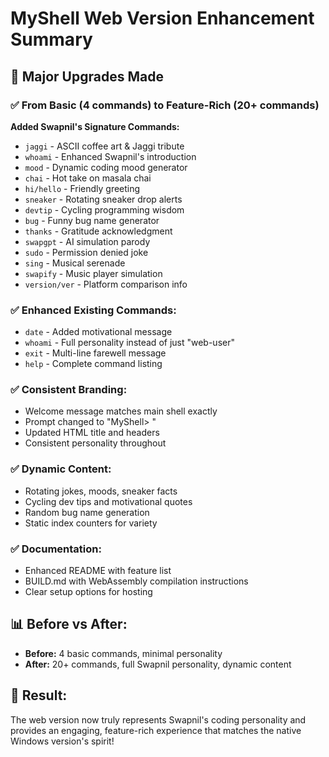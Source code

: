 # MyShell Web Version Enhancement Summary

## 🚀 Major Upgrades Made

### ✅ **From Basic (4 commands) to Feature-Rich (20+ commands)**

**Added Swapnil's Signature Commands:**

- `jaggi` - ASCII coffee art & Jaggi tribute
- `whoami` - Enhanced Swapnil's introduction
- `mood` - Dynamic coding mood generator
- `chai` - Hot take on masala chai
- `hi/hello` - Friendly greeting
- `sneaker` - Rotating sneaker drop alerts
- `devtip` - Cycling programming wisdom
- `bug` - Funny bug name generator
- `thanks` - Gratitude acknowledgment
- `swapgpt` - AI simulation parody
- `sudo` - Permission denied joke
- `sing` - Musical serenade
- `swapify` - Music player simulation
- `version/ver` - Platform comparison info

### ✅ **Enhanced Existing Commands:**

- `date` - Added motivational message
- `whoami` - Full personality instead of just "web-user"
- `exit` - Multi-line farewell message
- `help` - Complete command listing

### ✅ **Consistent Branding:**

- Welcome message matches main shell exactly
- Prompt changed to "MyShell> "
- Updated HTML title and headers
- Consistent personality throughout

### ✅ **Dynamic Content:**

- Rotating jokes, moods, sneaker facts
- Cycling dev tips and motivational quotes
- Random bug name generation
- Static index counters for variety

### ✅ **Documentation:**

- Enhanced README with feature list
- BUILD.md with WebAssembly compilation instructions
- Clear setup options for hosting

## 📊 **Before vs After:**

- **Before:** 4 basic commands, minimal personality
- **After:** 20+ commands, full Swapnil personality, dynamic content

## 🎯 **Result:**

The web version now truly represents Swapnil's coding personality and provides an engaging, feature-rich experience that matches the native Windows version's spirit!
